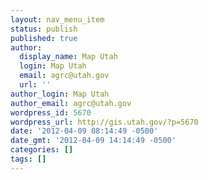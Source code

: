 ```yaml
---
layout: nav_menu_item
status: publish
published: true
author:
  display_name: Map Utah
  login: Map Utah
  email: agrc@utah.gov
  url: ''
author_login: Map Utah
author_email: agrc@utah.gov
wordpress_id: 5670
wordpress_url: http://gis.utah.gov/?p=5670
date: '2012-04-09 08:14:49 -0500'
date_gmt: '2012-04-09 14:14:49 -0500'
categories: []
tags: []
---
```


